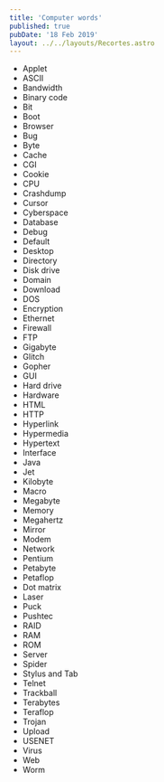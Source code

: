 ```yaml
---
title: 'Computer words'
published: true
pubDate: '18 Feb 2019'
layout: ../../layouts/Recortes.astro
---
```


* Applet
* ASCII
* Bandwidth
* Binary code
* Bit
* Boot
* Browser
* Bug
* Byte
* Cache
* CGI
* Cookie
* CPU
* Crashdump
* Cursor
* Cyberspace
* Database
* Debug
* Default
* Desktop
* Directory
* Disk drive
* Domain
* Download
* DOS
* Encryption
* Ethernet
* Firewall
* FTP
* Gigabyte
* Glitch
* Gopher
* GUI
* Hard drive
* Hardware
* HTML
* HTTP
* Hyperlink
* Hypermedia
* Hypertext
* Interface
* Java
* Jet
* Kilobyte
* Macro
* Megabyte
* Memory
* Megahertz
* Mirror
* Modem
* Network
* Pentium
* Petabyte
* Petaflop
* Dot matrix
* Laser
* Puck
* Pushtec
* RAID
* RAM
* ROM
* Server
* Spider
* Stylus and Tab
* Telnet
* Trackball
* Terabytes
* Teraflop
* Trojan
* Upload
* USENET
* Virus
* Web
* Worm